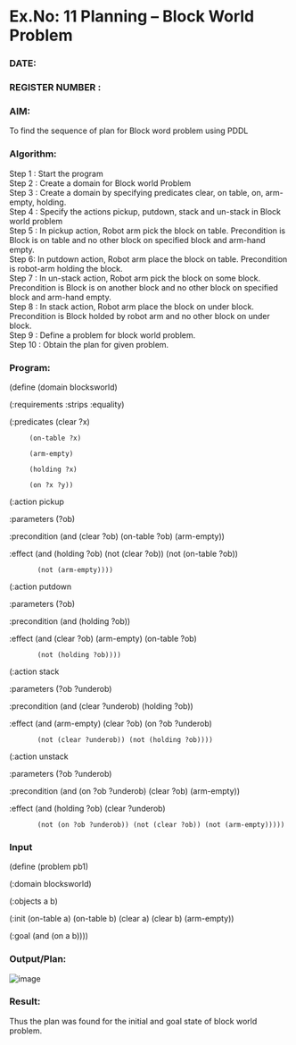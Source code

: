 # Ex.No: 11  Planning –  Block World Problem 
### DATE:                                                                            
### REGISTER NUMBER : 
### AIM: 
To find the sequence of plan for Block word problem using PDDL  
###  Algorithm:
Step 1 :  Start the program <br>
Step 2 : Create a domain for Block world Problem <br>
Step 3 :  Create a domain by specifying predicates clear, on table, on, arm-empty, holding. <br>
Step 4 : Specify the actions pickup, putdown, stack and un-stack in Block world problem <br>
Step 5 :  In pickup action, Robot arm pick the block on table. Precondition is Block is on table and no other block on specified block and arm-hand empty.<br>
Step 6:  In putdown action, Robot arm place the block on table. Precondition is robot-arm holding the block.<br>
Step 7 : In un-stack action, Robot arm pick the block on some block. Precondition is Block is on another block and no other block on specified block and arm-hand empty.<br>
Step 8 : In stack action, Robot arm place the block on under block. Precondition is Block holded by robot arm and no other block on under block.<br>
Step 9 : Define a problem for block world problem.<br> 
Step 10 : Obtain the plan for given problem.<br> 
     
### Program:
(define (domain blocksworld)

(:requirements :strips :equality)

(:predicates (clear ?x)

         (on-table ?x)
         
         (arm-empty)
         
         (holding ?x)
         
         (on ?x ?y))
(:action pickup

:parameters (?ob)

:precondition (and (clear ?ob) (on-table ?ob) (arm-empty))

:effect (and (holding ?ob) (not (clear ?ob)) (not (on-table ?ob))

           (not (arm-empty))))
(:action putdown

:parameters (?ob)

:precondition (and (holding ?ob))

:effect (and (clear ?ob) (arm-empty) (on-table ?ob)

           (not (holding ?ob))))
(:action stack

:parameters (?ob ?underob)

:precondition (and (clear ?underob) (holding ?ob))

:effect (and (arm-empty) (clear ?ob) (on ?ob ?underob)

           (not (clear ?underob)) (not (holding ?ob))))
(:action unstack

:parameters (?ob ?underob)

:precondition (and (on ?ob ?underob) (clear ?ob) (arm-empty))

:effect (and (holding ?ob) (clear ?underob)

           (not (on ?ob ?underob)) (not (clear ?ob)) (not (arm-empty)))))











### Input 
(define (problem pb1)

(:domain blocksworld)

(:objects a b)

(:init (on-table a) (on-table b) (clear a) (clear b) (arm-empty))

(:goal (and (on a b))))
### Output/Plan:
![image](https://github.com/user-attachments/assets/5eb0b30d-c6ec-46e6-8c90-98bbacdde3fc)



### Result:
Thus the plan was found for the initial and goal state of block world problem.

